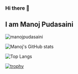 ### Hi there 👋
## I am Manoj Pudasaini
<p align="left"> <img src="https://komarev.com/ghpvc/?username=manojpudasaini&label=Profile%20views&color=0e75b6&style=flat" alt="manojpudasaini" /> </p>

<!--
**manojpudasaini/manojpudasaini** is a ✨ _special_ ✨ repository because its `README.md` (this file) appears on your GitHub profile.

Here are some ideas to get you started:

- 🔭 I’m currently working on ...
- 🌱 I’m currently learning ...
- 👯 I’m looking to collaborate on ...
- 🤔 I’m looking for help with ...
- 💬 Ask me about ...
- 📫 How to reach me: ...
- 😄 Pronouns: ...
- ⚡ Fun fact: ...
-->
![Manoj's GitHub stats](https://github-readme-stats.vercel.app/api?username=manojpudasaini&show_icons=true&theme=transparent&rank_icon=github&include_all_commits=true)


![Top Langs](https://github-readme-stats.vercel.app/api/top-langs/?username=anuraghazra&layout=normal&theme=transparent)


[![trophy](https://github-profile-trophy.vercel.app/?username=manojpudasaini&row=2&column=4&theme=flat)](https://github.com/ryo-ma/github-profile-trophy)
